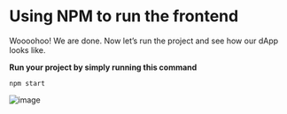 # Using NPM to run the frontend

Woooohoo! We are done. Now let’s run the project and see how our dApp looks like.

**Run your project by simply running this command**

```
npm start
```

![image](https://lh4.googleusercontent.com/dxlEODAOSf7IWcqMK1TDAKR2Vs_B-_OrL06WQJCLzHxaB5DV3ay2-A-3-8FHOAxHg3ppdY_W9q4Yaq9F-ZHnLHsNlRqFpY9rxVMe1re85ouZkiwG32JVxMS0oZFknkWWtTfG_9Dm6rSWmBIRuw5IXg1Rcfv9j6jKjzwZlDg-j8FtT-kQnHhDeQz8)
